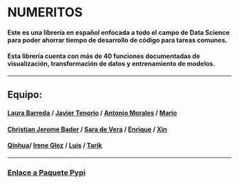 # NUMERITOS

#### Este es una librería en español enfocada a todo el campo de Data Science para poder ahorrar tiempo de desarrollo de código para tareas comunes.

#### Esta librería cuenta con más de 40 funciones documentadas de visualización, transformación de datos y entrenamiento de modelos.

-----

## Equipo:

#### [Laura Barreda](https://github.com/lauragreemko) / [Javier Tenorio](https://github.com/75Engel) / [Antonio Morales](https://github.com/Toni2Morales) / [Mario](https://github.com/Masara00)
#### [Christian Jerome Bader](https://github.com/jeromebader) / [Sara de Vera](https://github.com/saradevera) / [Enrique](https://github.com/EnriRuRu) / [Xin](https://github.com/xyaimao)
#### [Qinhua](https://github.com/qinghua03)/ [Irene Glez](https://github.com/irene-glez) / [Luis](https://github.com/lumivalsa) / [Tarik](https://github.com/tarikelhannach)

----
### [Enlace a Paquete Pypi]()
